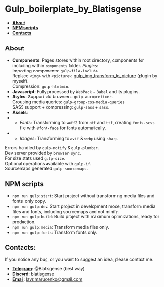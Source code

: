 # Gulp_boilerplate_by_Blatisgense
- **[About](#about)**
- **[NPM scripts](#npm-scripts)**
- **[Contacts](#contacts)**
## About
- **Components**: Pages stores within root directory, components for including within `components` folder. _Plugins_:<br>
Importing components: `gulp-file-include`.<br>
Replace `<img>` with `<picture>`: [gulp_img_transform_to_picture](https://www.npmjs.com/package/gulp_img_transform_to_picture) (plugin by myself).<br>
Compression: `gulp-htmlmin`.
- **Javascript**: Fully processed by `WebPack` + `Babel` and its plugins.
- **Styles**:
Support old browsers: `gulp-autoprefixer`.<br>
Grouping media queries: `gulp-group-css-media-queries`<br>
SASS support + compressing: `gulp-sass` + `sass`.
- **Assets**:
- - _Fonts_: Transforming to `woff2` from `otf` and `ttf`, creating `fonts.scss` file with `@font-face` for fonts automatically.
- - _Images_: Transforming to `avif` & `webp` using `sharp`.

Errors handled by `gulp-notify` & `gulp-plumber`.<br>
Dev server provided by `browser-sync`.<br>
For size stats used `gulp-size`.<br>
Optional operations available with `gulp-if`.<br>
Sourcemaps generated `gulp-sourcemaps`.
## NPM scripts
- `npm run gulp:start`: Start project without transforming media files and fonts, only copy.
- `npm run gulp:dev`: Start project in development mode, transform media files and fonts, including sourcemaps and not minify.
- `npm run gulp:build`: Build project with maximum optimizations, ready for production.
- `npm run gulp:media`: Transform media files only.
- `npm run gulp:fonts`: Transform fonts only.
## Contacts:
If you notice any bug, or you want to suggest an idea, please contact me.
- **[Telegram](https://t.me/Blatisgense)**: @Blatisgense (best way)
- **[Discord](https://discordapp.com/users/559703556295360512)**: blatisgense
- **[Email](mailto:lavr.marudenko@gmail.com)**: lavr.marudenko@gmail.com
